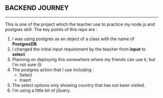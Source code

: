 ## BACKEND JOURNEY
---
This is one of the project which the teacher use to practice my node js and postgres skill.
The key points of this repo are :
1. I was using postgres as an object of a class with the name of **PostgresDB**
2. I changed the initial input requirement by the teacher from **input** to **select**
3. Planning on deploying this somewhere where my friends can use it, but I'm not sure 😒
4. The postgres action that I use including :
   - Select
   - Insert
5. The select options only showing country that has not been visited.
6. I'm using a little bit of jQuery.
